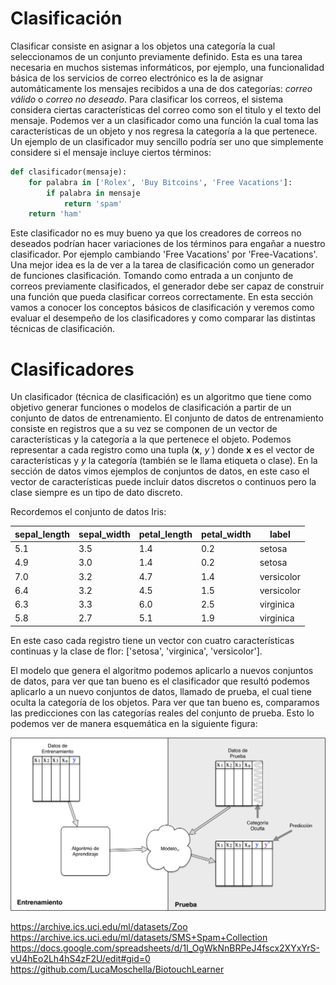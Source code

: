 
# Clasificación

Clasificar consiste en asignar a los objetos una categoría la cual
seleccionamos de un conjunto previamente definido. Esta es una tarea necesaria
en muchos sistemas informáticos, por ejemplo, una funcionalidad básica de los
servicios de correo electrónico es la de asignar automáticamente los mensajes
recibidos a una de dos categorías: *correo válido* o *correo no deseado*. Para
clasificar los correos, el sistema considera ciertas características del
correo como son el titulo y el texto del mensaje. Podemos ver a un clasificador como una función la cual toma las características de un objeto y nos regresa la categoría a la que pertenece. Un ejemplo de un clasificador muy sencillo podría ser uno que simplemente considere si el mensaje incluye ciertos términos:

``` python
def clasificador(mensaje):
    for palabra in ['Rolex', 'Buy Bitcoins', 'Free Vacations']:
        if palabra in mensaje
            return 'spam'
    return 'ham'
```

Este clasificador no es muy bueno ya que los creadores de correos no deseados podrían hacer variaciones de los términos para engañar a nuestro clasificador. Por ejemplo cambiando 'Free Vacations' por 'Free-Vacations'. Una mejor idea es la de ver a la tarea de clasificación como un generador de funciones clasificación. Tomando como entrada a un conjunto de correos previamente clasificados, el generador debe ser capaz de construir una función que pueda clasificar correos correctamente. En esta sección vamos a conocer los conceptos básicos de clasificación y veremos como evaluar el desempeño de los clasificadores y como comparar las distintas técnicas de clasificación.

# Clasificadores

Un clasificador (técnica de clasificación) es un algoritmo que tiene como
objetivo generar funciones o modelos de clasificación a partir de un conjunto
de datos de entrenamiento. El conjunto de datos de entrenamiento consiste en
registros que a su vez se componen de un vector de características y la
categoría a la que pertenece el objeto. Podemos representar a cada registro como una
tupla (**x**, *y* ) donde **x** es el vector de características y *y* la
categoría (también se le llama etiqueta o clase). En la sección de datos vimos
ejemplos de conjuntos de datos, en este caso el vector de características puede
incluir datos discretos o continuos pero la clase siempre es un tipo de dato discreto.

Recordemos el conjunto de datos Iris:

| sepal_length| sepal_width| petal_length| petal_width | label |
|-------------|------------|-------------|------------ |---------|
|5.1          |3.5         |1.4          |0.2          |setosa   |
|4.9|3.0|1.4|0.2|setosa|
|7.0|3.2|4.7|1.4|versicolor|
|6.4|3.2|4.5|1.5|versicolor|
|6.3|3.3|6.0|2.5|virginica|
|5.8|2.7|5.1|1.9|virginica|

En este caso cada registro tiene un vector con cuatro características continuas y la clase de flor: ['setosa', 'virginica', 'versicolor'].

El modelo que genera el algoritmo podemos aplicarlo a nuevos conjuntos de datos, para ver que tan bueno es el clasificador que resultó podemos aplicarlo a un nuevo conjuntos de datos, llamado de prueba, el cual tiene oculta la categoría de los objetos. Para ver que tan bueno es, comparamos las predicciones con las categorías reales del conjunto de prueba. Esto lo podemos ver de manera esquemática en la siguiente figura:

![Aprendizaje Supervisado ][clasificador-1]

[clasificador-1]:	../img/clasificador.png

https://archive.ics.uci.edu/ml/datasets/Zoo
https://archive.ics.uci.edu/ml/datasets/SMS+Spam+Collection
https://docs.google.com/spreadsheets/d/1I_OgWkNnBRPeJ4fscx2XYxYrS-vU4hEo2Lh4hS4zF2U/edit#gid=0 
https://github.com/LucaMoschella/BiotouchLearner